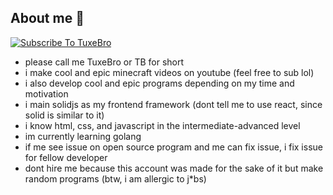 ## About me 🗿

[![Subscribe To TuxeBro](https://img.shields.io/youtube/channel/subscribers/UCrVGLlfWlWmUB8ZG5eyFWTA?style=for-the-badge&logo=youtube&label=Subscribe%20To%20TuxeBro)](https://www.youtube.com/@TBroz15?sub_confirmation=1)


- please call me TuxeBro or TB for short
- i make cool and epic minecraft videos on youtube (feel free to sub lol)
- i also develop cool and epic programs depending on my time and motivation
- i main solidjs as my frontend framework (dont tell me to use react, since solid is similar to it)
- i know html, css, and javascript in the intermediate-advanced level
- im currently learning golang
- if me see issue on open source program and me can fix issue, i fix issue for fellow developer 
- dont hire me because this account was made for the sake of it but make random programs (btw, i am allergic to j*bs)
